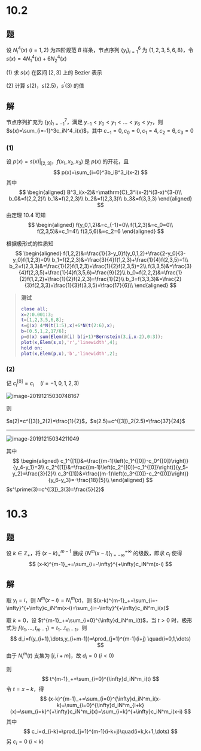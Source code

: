 # 10.2

## 题

设 $N^4_i(x)\ (i=1,2)$ 为四阶规范 $B$ 样条，节点序列 $\{y_i\}_{i=1}^6$ 为 $\{1,2,3,5,6,8\}$，令 $s(x)=4N^4_1(x)+6N^4_2(x)$ 

(1) 求 $s(x)$ 在区间 $[2,3]$ 上的 Bezier 表示

(2) 计算 $s(2)$，$s(2.5)$，$s^\prime(3)$ 的值

## 解

节点序列扩充为 $\{y_i\}_{i=-1}^7$，满足 $y_{-1}<y_0<y_1<\dots<y_6<y_7$，则 $s(x)=\sum_{i=-1}^3c_iN^4_i(x)$，其中 $c_{-1}=0,c_0=0,c_1=4,c_2=6,c_3=0$  

### (1)

设 $p(x)=s(x)|_{[2,3]}$，$f(x_1,x_2,x_3)$ 是 $p(x)$ 的开花，且
$$
p(x)=\sum_{i=0}^3b_iB^3_i(x-2)
$$
其中
$$
\begin{aligned}
B^3_i(x-2)&=\mathrm{C}_3^i(x-2)^i(3-x)^{3-i}\\
b_0&=f(2,2,2)\\
b_1&=f(2,2,3)\\
b_2&=f(2,3,3)\\
b_3&=f(3,3,3)
\end{aligned}
$$
由定理 10.4 可知
$$
\begin{aligned}
f(y_0,1,2)&=c_{-1}=0\\
f(1,2,3)&=c_0=0\\
f(2,3,5)&=c_1=4\\
f(3,5,6)&=c_2=6
\end{aligned}
$$

根据极形式的性质知
$$
\begin{aligned}
f(1,2,2)&=\frac{1}{3-y_0}f(y_0,1,2)+\frac{2-y_0}{3-y_0}f(1,2,3)=0\\
b_1=f(2,2,3)&=\frac{3}{4}f(1,2,3)+\frac{1}{4}f(2,3,5)=1\\
b_2=f(2,3,3)&=\frac{1}{2}f(1,2,3)+\frac{1}{2}f(2,3,5)=2\\
f(3,3,5)&=\frac{3}{4}f(2,3,5)+\frac{1}{4}f(3,5,6)=\frac{9}{2}\\
b_0=f(2,2,2)&=\frac{1}{2}f(1,2,2)+\frac{1}{2}f(2,2,3)=\frac{1}{2}\\
b_3=f(3,3,3)&=\frac{2}{3}f(2,3,3)+\frac{1}{3}f(3,3,5)=\frac{17}{6}\\
\end{aligned}
$$

> **测试** 
>
> ```matlab
> close all;
> x=2:0.001:3;
> t=[1,2,3,5,6,8];
> s=@(x) 4*N(t(1:5),x)+6*N(t(2:6),x);
> b=[0.5,1,2,17/6];
> p=@(x) sum(Elem(@(i) b(i+1)*Bernstein(3,i,x-2),0:3));
> plot(x,Elem(s,x),'r','linewidth',4);
> hold on;
> plot(x,Elem(p,x),'b','linewidth',2);
> ```

### (2)

记 $c_{i}^{[0]}=c_i\quad (i=-1,0,1,2,3)$ 

![image-20191215030748167](assets/image-20191215030748167.png)

则

$s(2)=c^{[3]}_2(2)=\frac{1}{2}$，$s(2.5)=c^{[3]}_2(2.5)=\frac{37}{24}$ 

---

![image-20191215034211049](assets/image-20191215034211049.png)

其中
$$
\begin{aligned}
c_1^{[1]}&=\frac{(m-1)\left(c_1^{[0]}-c_0^{[0]}\right)}{y_4-y_1}=3\\
c_2^{[1]}&=\frac{(m-1)\left(c_2^{[0]}-c_1^{[0]}\right)}{y_5-y_2}=\frac{3}{2}\\
c_3^{[1]}&=\frac{(m-1)\left(c_3^{[0]}-c_2^{[0]}\right)}{y_6-y_3}=-\frac{18}{5}\\
\end{aligned}
$$
$s^\prime(3)=c^{[3]}_3(3)=\frac{5}{2}$ 

# 10.3

## 题

设 $k\in\mathbb{Z}_+$，将 $(x-k)^{m-1}_+$ 展成 $\{N^m(x-i)\}_{i=-\infty}^{+\infty}$ 的级数，即求 $c_i$ 使得
$$
(x-k)^{m-1}_+=\sum_{i=-\infty}^{+\infty}c_iN^m(x-i)
$$

## 解

取 $y_i=i$，则 $N^m(x-i)=N^m_i(x)$，则 $(x-k)^{m-1}_+=\sum_{i=-\infty}^{+\infty}c_iN^m(x-i)=\sum_{i=-\infty}^{+\infty}c_iN^m_i(x)$ 

取 $k=0$，设 $t^{m-1}_+=\sum_{i=0}^{\infty}d_iN^m_i(t)$，当 $t>0$ 时，极形式为 $f(t_1,\dots,t_{m-1})=t_1\dots t_{m-1}$，则
$$
d_i=f(y_{i+1},\dots,y_{i+m-1})=\prod_{j=1}^{m-1}(i+j) \quad(i=0,1,\dots)
$$
由于 $N^m_i(t)$ 支集为 $[i,i+m]$，故 $d_i=0\ (i<0)$ 

则
$$
t^{m-1}_+=\sum_{i=0}^{\infty}d_iN^m_i(t)
$$
令 $t=x-k$，得
$$
(x-k)^{m-1}_+=\sum_{i=0}^{\infty}d_iN^m_i(x-k)=\sum_{i=0}^{\infty}d_iN^m_{i+k}(x)=\sum_{i=k}^{+\infty}c_iN^m_i(x)=\sum_{i=k}^{+\infty}c_iN^m_i(x-i)
$$
其中
$$
c_i=d_{i-k}=\prod_{j=1}^{m-1}(i-k+j)\quad(i=k,k+1,\dots)
$$
另 $c_i=0\ (i<k)$ 

